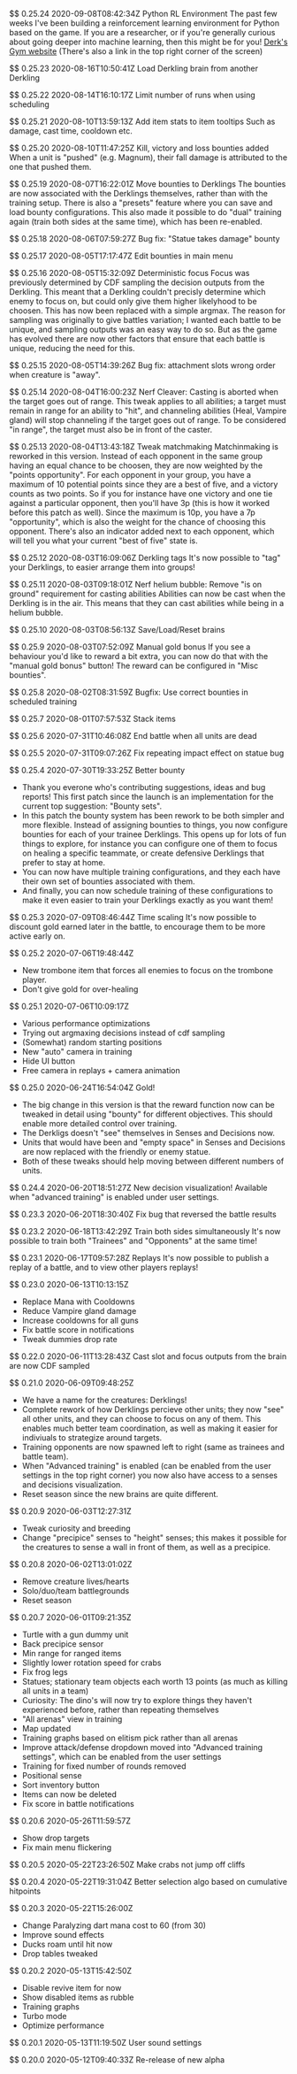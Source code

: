 $$ 0.25.24 2020-09-08T08:42:34Z
Python RL Environment
The past few weeks I've been building a reinforcement learning environment for Python based on the game. If you are a researcher, or if you're generally curious about going deeper into machine learning, then this might be for you! [Derk's Gym website](https://gym.derkgame.com) (There's also a link in the top right corner of the screen)

$$ 0.25.23 2020-08-16T10:50:41Z
Load Derkling brain from another Derkling

$$ 0.25.22 2020-08-14T16:10:17Z
Limit number of runs when using scheduling

$$ 0.25.21 2020-08-10T13:59:13Z
Add item stats to item tooltips
Such as damage, cast time, cooldown etc.

$$ 0.25.20 2020-08-10T11:47:25Z
Kill, victory and loss bounties added
When a unit is "pushed" (e.g. Magnum), their fall damage is attributed to the one that pushed them.

$$ 0.25.19 2020-08-07T16:22:01Z
Move bounties to Derklings
The bounties are now associated with the Derklings themselves, rather than with the training setup. There is also a "presets" feature where you can save and load bounty configurations. This also made it possible to do "dual" training again (train both sides at the same time), which has been re-enabled.

$$ 0.25.18 2020-08-06T07:59:27Z
Bug fix: "Statue takes damage" bounty

$$ 0.25.17 2020-08-05T17:17:47Z
Edit bounties in main menu

$$ 0.25.16 2020-08-05T15:32:09Z
Deterministic focus
Focus was previously determined by CDF sampling the decision outputs from the Derkling. This meant that a Derkling couldn't precisly determine which enemy to focus on, but could only give them higher likelyhood to be choosen. This has now been replaced with a simple argmax. The reason for sampling was originally to give battles variation; I wanted each battle to be unique, and sampling outputs was an easy way to do so. But as the game has evolved there are now other factors that ensure that each battle is unique, reducing the need for this.

$$ 0.25.15 2020-08-05T14:39:26Z
Bug fix: attachment slots wrong order when creature is "away".

$$ 0.25.14 2020-08-04T16:00:23Z
Nerf Cleaver: Casting is aborted when the target goes out of range.
This tweak applies to all abilities; a target must remain in range for an ability to "hit", and channeling abilities (Heal, Vampire gland) will stop channeling if the target goes out of range. To be considered "in range", the target must also be in front of the caster.

$$ 0.25.13 2020-08-04T13:43:18Z
Tweak matchmaking
Matchinmaking is reworked in this version. Instead of each opponent in the same group having an equal chance to be choosen, they are now weighted by the "points opportunity". For each opponent in your group, you have a maximum of 10 potential points since they are a best of five, and a victory counts as two points. So if you for instance have one victory and one tie against a particular opponent, then you'll have 3p (this is how it worked before this patch as well). Since the maximum is 10p, you have a 7p "opportunity", which is also the weight for the chance of choosing this opponent. There's also an indicator added next to each opponent, which will tell you what your current "best of five" state is.

$$ 0.25.12 2020-08-03T16:09:06Z
Derkling tags
It's now possible to "tag" your Derklings, to easier arrange them into groups!

$$ 0.25.11 2020-08-03T09:18:01Z
Nerf helium bubble: Remove "is on ground" requirement for casting abilities
Abilities can now be cast when the Derkling is in the air. This means that they can cast abilities while being in a helium bubble.

$$ 0.25.10 2020-08-03T08:56:13Z
Save/Load/Reset brains

$$ 0.25.9 2020-08-03T07:52:09Z
Manual gold bonus
If you see a behaviour you'd like to reward a bit extra, you can now do that with the "manual gold bonus" button! The reward can be configured in "Misc bounties".

$$ 0.25.8 2020-08-02T08:31:59Z
Bugfix: Use correct bounties in scheduled training

$$ 0.25.7 2020-08-01T07:57:53Z
Stack items

$$ 0.25.6 2020-07-31T10:46:08Z
End battle when all units are dead

$$ 0.25.5 2020-07-31T09:07:26Z
Fix repeating impact effect on statue bug

$$ 0.25.4 2020-07-30T19:33:25Z
Better bounty
- Thank you everone who's contributing suggestions, ideas and bug reports! This first patch since the launch is an implementation for the current top suggestion: "Bounty sets".
- In this patch the bounty system has been rework to be both simpler and more flexible. Instead of assigning bounties to things, you now configure bounties for each of your trainee Derklings. This opens up for lots of fun things to explore, for instance you can configure one of them to focus on healing a specific teammate, or create defensive Derklings that prefer to stay at home.
- You can now have multiple training configurations, and they each have their own set of bounties associated with them.
- And finally, you can now schedule training of these configurations to make it even easier to train your Derklings exactly as you want them!

$$ 0.25.3 2020-07-09T08:46:44Z
Time scaling
It's now possible to discount gold earned later in the battle, to encourage them to be more active early on.

$$ 0.25.2 2020-07-06T19:48:44Z

- New trombone item that forces all enemies to focus on the trombone player.
- Don't give gold for over-healing

$$ 0.25.1 2020-07-06T10:09:17Z

- Various performance optimizations
- Trying out argmaxing decisions instead of cdf sampling
- (Somewhat) random starting positions
- New "auto" camera in training
- Hide UI button
- Free camera in replays + camera animation

$$ 0.25.0 2020-06-24T16:54:04Z
Gold!
- The big change in this version is that the reward function now can be tweaked in detail using "bounty" for different objectives. This should enable more detailed control over training.
- The Derkligs doesn't "see" themselves in Senses and Decisions now.
- Units that would have been and "empty space" in Senses and Decisions are now replaced with the friendly or enemy statue.
- Both of these tweaks should help moving between different numbers of units.

$$ 0.24.4 2020-06-20T18:51:27Z
New decision visualization!
Available when "advanced training" is enabled under user settings.

$$ 0.23.3 2020-06-20T18:30:40Z
Fix bug that reversed the battle results

$$ 0.23.2 2020-06-18T13:42:29Z
Train both sides simultaneously
It's now possible to train both "Trainees" and "Opponents" at the same time!

$$ 0.23.1 2020-06-17T09:57:28Z
Replays
It's now possible to publish a replay of a battle, and to view other players replays!

$$ 0.23.0 2020-06-13T10:13:15Z

- Replace Mana with Cooldowns
- Reduce Vampire gland damage
- Increase cooldowns for all guns
- Fix battle score in notifications
- Tweak dummies drop rate

$$ 0.22.0 2020-06-11T13:28:43Z
Cast slot and focus outputs from the brain are now CDF sampled

$$ 0.21.0 2020-06-09T09:48:25Z

- We have a name for the creatures: Derklings!
- Complete rework of how Derklings percieve other units; they now "see" all other units, and they can choose to focus on any of them. This enables much better team coordination, as well as making it easier for indiviuals to strategize around targets.
- Training opponents are now spawned left to right (same as trainees and battle team).
- When "Advanced training" is enabled (can be enabled from the user settings in the top right corner) you now also have access to a senses and decisions visualization.
- Reset season since the new brains are quite different.

$$ 0.20.9 2020-06-03T12:27:31Z

- Tweak curiosity and breeding
- Change "precipice" senses to "height" senses; this makes it possible for the creatures to sense a wall in front of them, as well as a precipice.

$$ 0.20.8 2020-06-02T13:01:02Z

- Remove creature lives/hearts
- Solo/duo/team battlegrounds
- Reset season

$$ 0.20.7 2020-06-01T09:21:35Z

- Turtle with a gun dummy unit
- Back precipice sensor
- Min range for ranged items
- Slightly lower rotation speed for crabs
- Fix frog legs
- Statues; stationary team objects each worth 13 points (as much as killing all units in a team)
- Curiosity: The dino's will now try to explore things they haven't experienced before, rather than repeating themselves
- "All arenas" view in training
- Map updated
- Training graphs based on elitism pick rather than all arenas
- Improve attack/defense dropdown moved into "Advanced training settings", which can be enabled from the user settings
- Training for fixed number of rounds removed
- Positional sense
- Sort inventory button
- Items can now be deleted
- Fix score in battle notifications

$$ 0.20.6  2020-05-26T11:59:57Z

- Show drop targets
- Fix main menu flickering

$$ 0.20.5 2020-05-22T23:26:50Z
Make crabs not jump off cliffs

$$ 0.20.4 2020-05-22T19:31:04Z
Better selection algo based on cumulative hitpoints

$$ 0.20.3 2020-05-22T15:26:00Z

- Change Paralyzing dart mana cost to 60 (from 30)
- Improve sound effects
- Ducks roam until hit now
- Drop tables tweaked

$$ 0.20.2 2020-05-13T15:42:50Z

- Disable revive item for now
- Show disabled items as rubble
- Training graphs
- Turbo mode
- Optimize performance

$$ 0.20.1 2020-05-13T11:19:50Z
User sound settings

$$ 0.20.0 2020-05-12T09:40:33Z
Re-release of new alpha
